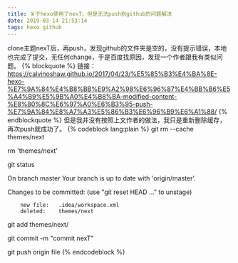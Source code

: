 ```yaml
---
title: 关于hexo使用了nexT，但是无法push到github的问题解决
date: 2019-03-14 21:53:14
tags: hexo github
---
```

clone主题nexT后，再push，发现github的文件夹是空的，没有提示错误，本地也完成了提交，无任何change，于是百度找原因，发现一个作者跟我有类似问题。
{% blockquote %}
链接：https://calvinoshaw.github.io/2017/04/23/%E5%85%B3%E4%BA%8E-hexo-%E7%9A%84%E4%B8%BB%E9%A2%98%E6%96%87%E4%BB%B6%E5%A4%B9%E5%9B%A0%E4%B8%BA-modified-content-%E8%80%8C%E6%97%A0%E6%B3%95-push-%E7%9A%84%E8%A7%A3%E5%86%B3%E6%96%B9%E6%A1%88/
{% endblockquote %}
但是我并没有按照上文作者的做法，我只是重新删除缓存，再次push就成功了。
{% codeblock lang:plain %}
git rm --cache themes/next

rm 'themes/next'

git status

On branch master
Your branch is up to date with 'origin/master'.

Changes to be committed:
  (use "git reset HEAD <file>..." to unstage)

        new file:   .idea/workspace.xml
        deleted:    themes/next

git add themes/next/

git commit -m "commit nexT"

git push origin file
{% endcodeblock %}
